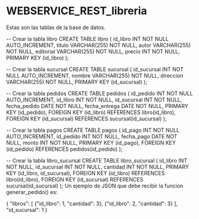 # WEBSERVICE_REST_libreria

Estas son las tablas de la base de datos.


-- Crear la tabla libro
CREATE TABLE libro (
  id_libro INT NOT NULL AUTO_INCREMENT,
  titulo VARCHAR(255) NOT NULL,
  autor VARCHAR(255) NOT NULL,
  editorial VARCHAR(255) NOT NULL,
  precio INT NOT NULL,
  PRIMARY KEY (id_libro)
);

-- Crear la tabla sucursal
CREATE TABLE sucursal (
  id_sucursal INT NOT NULL AUTO_INCREMENT,
  nombre VARCHAR(255) NOT NULL,
  direccion VARCHAR(255) NOT NULL,
  PRIMARY KEY (id_sucursal)
);

-- Crear la tabla pedidos
CREATE TABLE pedidos (
  id_pedido INT NOT NULL AUTO_INCREMENT,
  id_libro INT NOT NULL,
  id_sucursal INT NOT NULL,
  fecha_pedido DATE NOT NULL,
  fecha_entrega DATE NOT NULL,
  PRIMARY KEY (id_pedido),
  FOREIGN KEY (id_libro) REFERENCES libro(id_libro),
  FOREIGN KEY (id_sucursal) REFERENCES sucursal(id_sucursal)
);

-- Crear la tabla pagos
CREATE TABLE pagos (
  id_pago INT NOT NULL AUTO_INCREMENT,
  id_pedido INT NOT NULL,
  fecha_pago DATE NOT NULL,
  monto INT NOT NULL,
  PRIMARY KEY (id_pago),
  FOREIGN KEY (id_pedido) REFERENCES pedidos(id_pedido)
);

-- Crear la tabla libro_sucursal
CREATE TABLE libro_sucursal (
  id_libro INT NOT NULL,
  id_sucursal INT NOT NULL,
  cantidad INT NOT NULL,
  PRIMARY KEY (id_libro, id_sucursal),
  FOREIGN KEY (id_libro) REFERENCES libro(id_libro),
  FOREIGN KEY (id_sucursal) REFERENCES sucursal(id_sucursal)
);
Un ejemplo de JSON que debe recibir la funcion generar_pedido() es:

{
    "libros": [
        {"id_libro": 1, "cantidad": 3},
        {"id_libro": 2, "cantidad": 3}
    ],
    "id_sucursal": 1
}